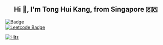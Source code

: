 <h2 align="center">Hi 👋, I'm Tong Hui Kang, from Singapore 🇸🇬</h2>

![Badge](https://cp-logo.vercel.app/codeforces/huikang)
<br>
[![Leetcode Badge](https://img.shields.io/badge/Leetcode-2531-GREEN.svg)](https://leetcode.com/tonghuikang/)
<br>

[![Hits](https://hits.seeyoufarm.com/api/count/incr/badge.svg?url=https%3A%2F%2Fgithub.com%2Ftonghuikang&count_bg=%236E151C&title_bg=%23555555&icon=&icon_color=%23E7E7E7&title=hits&edge_flat=true)](https://hits.seeyoufarm.com)


